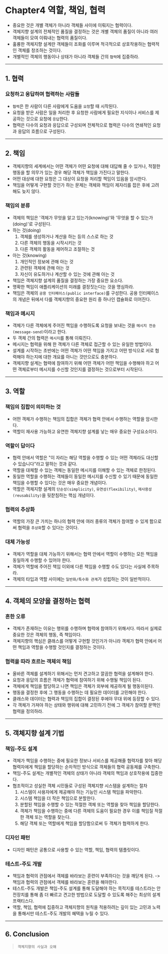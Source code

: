 # Chapter4 역할, 책임, 협력

- 중요한 것은 개별 객체가 아니라 객체들 사이에 이뤄지는 협력이다.
- 객체지향 설계의 전체적인 품질을 결정하는 것은 개별 객체의 품질이 아니라 여러 객체들이 모여 이뤄내는 협력의 품질이다.
- 훌륭한 객체지향 설계란 객체들이 조화를 이루며 적극적으로 상호작용하는 협력적인 객체를 창조하는 것이다.
- 개별적인 객체의 행동이나 상태가 아니라 객체들 간의 `협력`에 집중하라.

---

## 1. 협력

### 요청하고 응답하며 협력하는 사람들

- `협력`은 한 사람이 다른 사람에게 도움을 `요청`할 때 시작된다.
- 요청을 받은 사람은 일을 처리한 후 요청한 사람에게 필요한 지식이나 서비스를 제공하는 것으로 요청에 `응답`한다.
- 협력은 다수의 요청과 응답으로 구성되며 전체적으로 협력은 다수의 연쇄적인 요청과 응답의 흐름으로 구성된다.

---

## 2. 책임

- 객체지향의 세계에서는 어떤 객체가 어떤 요청에 대해 대답해 줄 수 있거나, 적절한 행동을 할 의무가 있는 경우 해당 객체가 책임을 가진다고 말한다.
- 어떤 대상에 대한 요청은 그 대상이 요청을 처리할 책임이 있음을 암시한다.
- 책임을 어떻게 구현할 것인가 하는 문제는 객체와 책임이 제자리를 잡은 후에 고려해도 늦지 않다.

### 책임의 분류

- 객체의 책임은 '객체가 무엇을 알고 있는가(knowing)'와 '무엇을 할 수 있는가(doing)'로 구성된다.
- 하는 것(doing)
  1. 객체를 생성하거나 계산을 하는 등의 스스로 하는 것
  2. 다른 객체의 행동을 시작시키는 것
  3. 다른 객체의 활동을 제어하고 조절하는 것
- 아는 것(knowing)
  1. 개인적인 정보에 관해 아는 것
  2. 관련된 객체에 관해 아는 것
  3. 자신이 유도하거나 계산할 수 있는 것에 관해 아는 것
- 책임은 객체지향 설계의 품질을 결정하는 가장 중요한 요소다.
- 명확한 책임이 애플리케이션의 미래를 결정짓는다는 것을 명심하라.
- 책임은 객체의 `공용 인터페이스(public interface)`를 구성한다. 공용 인터페이스의 개념은 뒤에서 다를 객체지향의 중요한 원리 중 하나인 캡슐화로 이어진다.

### 책임과 메시지

- 객체가 다른 객체에게 주어진 책임을 수행하도록 요청을 보내는 것을 `메시지 전송(message-send)`이라고 한다.
- 두 객체 간의 협력은 `메시지`를 통해 이뤄진다.
- 메시지는 협력을 위해 한 객체가 다른 객체로 접근할 수 있는 유일한 방법이다.
- 설계를 시작하는 초반에는 어떤 객체가 어떤 책임을 가지고 어떤 방식으로 서로 협력해야 하는지에 대한 개요를 아니는 것만으로도 충분하다.
- 객체지향 설계는 협력에 참여하기 위해 어떤 객체가 어떤 책임을 수행해야 하고 어떤 객체로부터 메시지를 수신할 것인지를 결정하는 것으로부터 시작된다.

---

## 3. 역할

### 책임의 집합이 의미하는 것

- 어떤 객체가 수행하는 책임의 집합은 객체가 협력 안에서 수행하는 역할을 암시한다.
- 역할이 재사용 가능하고 유연한 객체지향 설계를 낳는 매우 중요한 구성요소이다.

### 역할이 답이다

- 협력 안에서 역할은 "이 자리는 해당 역할을 수행할 수 있는 어떤 객체라도 대신할 수 있습니다"라고 말하는 것과 같다.
- 역할을 대체할 수 있는 객체는 동일한 메시지를 이해할 수 있는 객체로 한정된다.
- 동일한 역할을 수행하는 객체들이 동일한 메시지를 수신할 수 있기 때문에 동일한 책임을 수행할 수 있다는 것은 매우 중요한 개념이다.
- 역할은 객체지향 설계의 `단순성(simplicity)`, `유연성(flexibility)`, `재사용성(reusability)`을 뒷찯침하는 핵심 개념이다.

### 협력의 추상화

- 역할의 가장 큰 가치는 하나의 협력 안에 여러 종류의 객체가 참여할 수 있게 함으로써 협력을 `추상화`할 수 있다는 것이다.

### 대체 가능성

- 객체가 역할을 대체 가능하기 위해서는 협력 안에서 역할이 수행하는 모든 책임을 동일하게 수행할 수 있어야 한다.
- 객체가 역할에 주어진 책임 이외에 다른 책임을 수행할 수도 있다는 사실에 주목하라.
- 객체의 타입과 역할 사이에는 `일반화/특수화 관계`가 성립하는 것이 일반적이다.

---

## 4. 객체의 모양을 결정하는 협력

### 흔한 오류

- 객체가 존재하는 이유는 행위를 수행하며 협력에 참여하기 위해서다. 따라서 실제로 중요한 것은 객체의 행동, 즉 책임이다.
- 객체지향의 핵심은 클래스를 어떻게 구현할 것인가가 아니라 객체가 협력 안에서 어떤 책임과 역할을 수행할 것인지를 결정하는 것이다.

### 협력을 따라 흐르는 객체의 책임

- 올바른 객체를 설계하기 위해서는 먼저 견고하고 깔끔한 협력을 설계해야 한다.
- 요청과 응답의 흐름은 객체가 협력에 참여하기 위해 수행될 책임이 된다.
- 객체에게 책임을 할당하고 나면 책임은 객체가 외부에 제공하게 될 행동이된다.
- 행동을 결정한 후에 그 행동을 수행하는 데 필요한 데이터를 고민해야 한다.
- 클래스와 데이터는 협력과 책임의 집합이 결정된 후에야 무대 위에 등장할 수 있다.
- 각 객체가 가져야 하는 상태와 행위에 대해 고민하기 전에 그 객체가 참여할 문맥인 협력을 정의하라.

---

## 5. 객체지향 설계 기법

### 책임-주도 설계

- 객체가 책임을 수행하는 중에 필요한 정보나 서비스를 제공해줄 협력자를 찾아 해당 협력자에게 책임을 할당하는 순차적인 방식으로 객체들의 협력 공동체를 구축한다.
- 책임-주도 설계는 개별적인 객체의 상태가 아니라 객체의 책임과 상호작용에 집중한다.
- 협조적이고 성실한 객체 시민들로 구성된 객체지향 시스템을 설계하는 절차
  1. 시스템이 사용자에게 제공해야 하는 기능인 시스템 책임을 파악한다.
  2. 시스템 책임을 더 작은 책임으로 분할한다.
  3. 분할된 책임을 수행할 수 있는 적절한 객체 또는 역할을 찾아 책임을 할당한다.
  4. 객체가 책임을 수행하는 중에 다른 객체의 도움이 필요한 경우 이를 책임질 적절한 객체 또는 역할을 찾는다.
  5. 해당 객체 또는 역할에게 책임을 할당함으로써 두 객체가 협력하게 한다.

### 디자인 패턴

- 디자인 패턴은 공통으로 사용할 수 있는 역할, 책임, 협력의 템플릿이다.

### 테스트-주도 개발

- 책임과 협력의 관점에서 객체를 바라보는 훈련이 부족하다는 것을 깨닫게 된다. -> 책임과 협력의 관점에서 객체를 바라보는 훈련을 해야한다.
- 테스트-주도 개발은 책임-주도 설계를 통해 도달해야 하는 목적지를 테스트라는 안전장치를 통해 좀 더 빠르고 견고한 방법으로 도달할 수 있도록 해주는 최상의 설계 프랙티스다.
- 역할, 책임, 협력에 집중하고 객체지향의 원칙을 적용하려는 깊이 있는 고민과 노력을 통해서만 테스트-주도 개발의 혜택을 누릴 수 있다.

---

## 6. Conclusion

> `객체지향의 사실과 오해`
